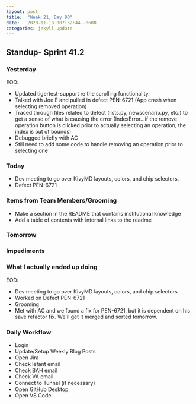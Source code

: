 ```yaml
---
layout: post
title:  "Week 21, Day 90"
date:   2020-11-18 007:52:44 -0600
categories: jekyll update
---
```


## Standup- Sprint 41.2
  
### Yesterday
EOD: 
* Updated tigertest-support re the scrolling functionality. 
* Talked with Joe E and pulled in defect PEN-6721 (App crash when selecting removed operation)
* Traced through files related to defect (lists.py, newscenario.py, etc.) to get a sense of what is causing the error (IndexError...if the remove operation button is clicked prior to actually selecting an operation, the index is out of bounds)
* Debugged briefly with AC
* Still need to add some code to handle removing an operation prior to selecting one

### Today
* Dev meeting to go over KivyMD layouts, colors, and chip selectors.
* Defect PEN-6721

### Items from Team Members/Grooming
* Make a section in the README that contains institutional knowledge
* Add a table of contents with internal links to the readme

### Tomorrow
 
### Impediments

### What I actually ended up doing
EOD:
* Dev meeting to go over KivyMD layouts, colors, and chip selectors.
* Worked on Defect PEN-6721
* Grooming
* Met with AC and we found a fix for PEN-6721, but it is dependent on his save refactor fix. We'll get it merged and sorted tomorrow.


### Daily Workflow
* Login
* Update/Setup Weekly Blog Posts
* Open Jira
* Check lefant email
* Check BAH email
* Check VA email
* Connect to Tunnel (if necessary)
* Open GitHub Desktop
* Open VS Code

